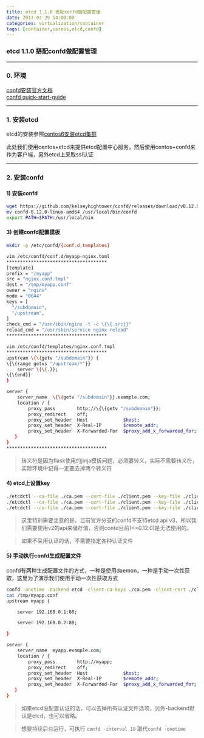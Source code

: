 ```yaml
---
title: etcd 1.1.0 搭配confd做配置管理
date: 2017-03-29 14:00:00
categories: virtualization/container
tags: [container,coreos,etcd,confd]
---
```

### etcd 1.1.0 搭配confd做配置管理

---

### 0. 环境
[confd安装官方文档](https://github.com/kelseyhightower/confd/blob/master/docs/installation.md)  
[confd quick-start-guide](https://github.com/kelseyhightower/confd/blob/master/docs/quick-start-guide.md)  

---

### 1. 安装etcd
etcd的安装参照[centos6安装etcd集群](http://linux.xiao5tech.com/virtualization/container)

此处我们使用centos+etcd来提供etcd配置中心服务，然后使用centos+confd来作为客户端，另外etcd上采取ssl认证

---

### 2. 安装confd
#### 1) 安装confd
``` bash
wget https://github.com/kelseyhightower/confd/releases/download/v0.12.0/confd-0.12.0-linux-amd64
mv confd-0.12.0-linux-amd64 /usr/local/bin/confd
export PATH=$PATH:/usr/local/bin
```

#### 3) 创建confd配置模板
``` bash
mkdir -p /etc/confd/{conf.d,templates}

vim /etc/confd/conf.d/myapp-nginx.toml
*************************************
[template]
prefix = "/myapp"
src = "nginx.conf.tmpl"
dest = "/tmp/myapp.conf"
owner = "nginx"
mode = "0644"
keys = [
  "/subdomain",
  "/upstream",
]
check_cmd = "/usr/sbin/nginx -t -c \{\{.src}}"
reload_cmd = "/usr/sbin/service nginx reload"
*************************************

vim /etc/confd/templates/nginx.conf.tmpl
*************************************
upstream \{\{getv "/subdomain"}} {
\{\{range getvs "/upstream/*"}}
    server \{\{.}};
\{\{end}}
}

server {
    server_name  \{\{getv "/subdomain"}}.example.com;
    location / {
        proxy_pass        http://\{\{getv "/subdomain"}};
        proxy_redirect    off;
        proxy_set_header  Host             $host;
        proxy_set_header  X-Real-IP        $remote_addr;
        proxy_set_header  X-Forwarded-For  $proxy_add_x_forwarded_for;
   }
}
*************************************
```
> 转义符是因为flask使用的jinja模板问题，必须要转义，实际不需要转义符，实际环境中记得一定要去掉两个转义符

#### 4) etcd上设置key
``` bash
./etcdctl --ca-file ./ca.pem --cert-file ./client.pem --key-file ./client-key.pem --endpoint https://69.172.86.20:2379 set /myapp/subdomain myapp
./etcdctl --ca-file ./ca.pem --cert-file ./client.pem --key-file ./client-key.pem --endpoint https://69.172.86.20:2379 set /myapp/upstream/app1 192.168.0.1:80
./etcdctl --ca-file ./ca.pem --cert-file ./client.pem --key-file ./client-key.pem --endpoint https://69.172.86.20:2379 set /myapp/upstream/app2 192.168.0.2:80
```
> 这里特别需要注意的是，目前官方分支的confd不支持etcd api v3，所以我们需要使用v2的api来储存值，否则confd目前(<=0.12.0)是无法使用的。

> 如果不采用认证的话，不需要指定各种认证文件

#### 5) 手动执行confd生成配置文件
confd有两种生成配置文件的方式，一种是使用daemon，一种是手动一次性获取，这里为了演示我们使用手动一次性获取方式
``` bash
confd -onetime -backend etcd -client-ca-keys ./ca.pem -client-cert ./client.pem -client-key ./client-key.pem -node https://69.172.86.20:2379
cat /tmp/myapp.conf
upstream myapp {

    server 192.168.0.1:80;

    server 192.168.0.2:80;

}

server {
    server_name  myapp.example.com;
    location / {
        proxy_pass        http://myapp;
        proxy_redirect    off;
        proxy_set_header  Host             $host;
        proxy_set_header  X-Real-IP        $remote_addr;
        proxy_set_header  X-Forwarded-For  $proxy_add_x_forwarded_for;
   }
}

```
> 如果etcd没配置认证的话，可以去掉所有认证文件选项，另外-backend默认是etcd，也可以省略。

> 想要持续后台运行，可执行 `confd -interval 10` 取代`confd -onetime`
